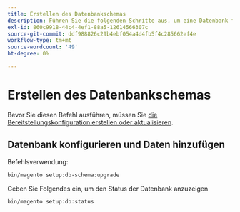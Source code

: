 ```yaml
---
title: Erstellen des Datenbankschemas
description: Führen Sie die folgenden Schritte aus, um eine Datenbank für Ihr Adobe Commerce-Projekt zu erstellen.
exl-id: 860c9918-44c4-4ef1-88a5-12614566307c
source-git-commit: ddf988826c29b4ebf054a4d4fb5f4c285662ef4e
workflow-type: tm+mt
source-wordcount: '49'
ht-degree: 0%

---
```


# Erstellen des Datenbankschemas

Bevor Sie diesen Befehl ausführen, müssen Sie [die Bereitstellungskonfiguration erstellen oder aktualisieren](deployment.md).

## Datenbank konfigurieren und Daten hinzufügen

Befehlsverwendung:

```bash
bin/magento setup:db-schema:upgrade
```

Geben Sie Folgendes ein, um den Status der Datenbank anzuzeigen

```bash
bin/magento setup:db:status
```
